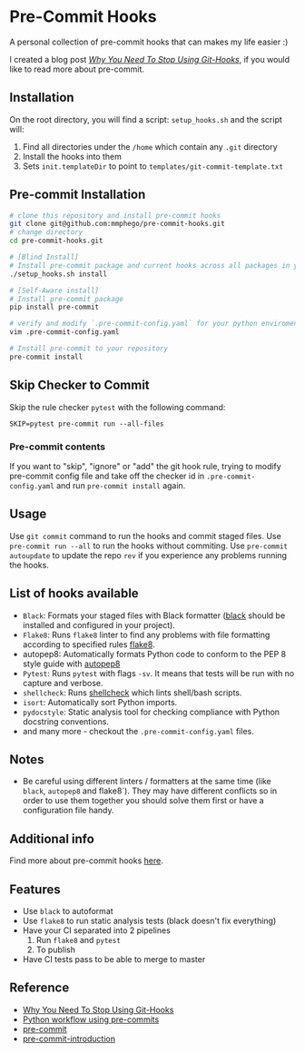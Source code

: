 # Pre-Commit Hooks

A personal collection of pre-commit hooks that can makes my life easier :)

I created a blog post *[Why You Need To Stop Using Git-Hooks](https://blog.mphomphego.co.za/blog/2019/10/03/Why-you-need-to-stop-using-Git-Hooks.html)*, if you would like to read more about pre-commit.

## Installation

On the root directory, you will find a script: `setup_hooks.sh` and the script will:

1. Find all directories under the `/home` which contain any `.git` directory
2. Install the hooks into them
3. Sets `init.templateDir` to point to `templates/git-commit-template.txt`


## Pre-commit Installation
```bash
# clone this repository and install pre-commit hooks
git clone git@github.com:mmphego/pre-commit-hooks.git
# change directory
cd pre-commit-hooks.git

# [Blind Install]
# Install pre-commit package and current hooks across all packages in your /home
./setup_hooks.sh install

# [Self-Aware install]
# Install pre-commit package
pip install pre-commit

# verify and modify `.pre-commit-config.yaml` for your python enviroment (default Python3.6)
vim .pre-commit-config.yaml

# Install pre-commit to your repository
pre-commit install
```

## Skip Checker to Commit
Skip the rule checker `pytest` with the following command:
```
SKIP=pytest pre-commit run --all-files
```

### Pre-commit contents
If you want to "skip", "ignore" or "add" the git hook rule, trying to modify pre-commit config file and take off the checker id in `.pre-commit-config.yaml` and run `pre-commit install` again.

## Usage
Use `git commit` command to run the hooks and commit staged files.
Use `pre-commit run --all` to run the hooks without commiting.
Use `pre-commit autoupdate` to update the repo `rev` if you experience any problems running the hooks.

## List of hooks available
- `Black`: Formats your staged files with Black formatter ([black](https://github.com/python/black) should be installed and configured in your project).
- `Flake8`: Runs `flake8` linter to find any problems with file formatting according to specified rules [flake8](http://flake8.pycqa.org/en/latest/).
- autopep8: Automatically formats Python code to conform to the PEP 8 style guide with [autopep8](https://github.com/hhatto/autopep8)
- `Pytest`: Runs `pytest` with flags `-sv`. It means that tests will be run with no capture and verbose.
- `shellcheck`: Runs [shellcheck](shellcheck.net) which lints shell/bash scripts.
- `isort`: Automatically sort Python imports.
- `pydocstyle`: Static analysis tool for checking compliance with Python docstring conventions.
- and many more - checkout the `.pre-commit-config.yaml` files.

## Notes
- Be careful using different linters / formatters at the same time (like `black`, `autopep8` and flake8`). They may have different conflicts so in order to use them together you should solve them first or have a configuration file handy.

## Additional info
Find more about pre-commit hooks [here](https://pre-commit.com/).

## Features

- Use `black` to autoformat
- Use `flake8` to run static analysis tests (black doesn't fix everything)
- Have your CI separated into 2 pipelines
    1. Run `flake8` and `pytest`
    2. To publish
- Have CI tests pass to be able to merge to master


## Reference
* [Why You Need To Stop Using Git-Hooks](https://blog.mphomphego.co.za/blog/2019/10/03/Why-you-need-to-stop-using-Git-Hooks.html)
* [Python workflow using pre-commits](https://ljvmiranda921.github.io/notebook/2018/06/21/precommits-using-black-and-flake8/)
* [pre-commit](https://github.com/pre-commit/pre-commit-hooks)
* [pre-commit-introduction](https://pre-commit.com/#intro)
